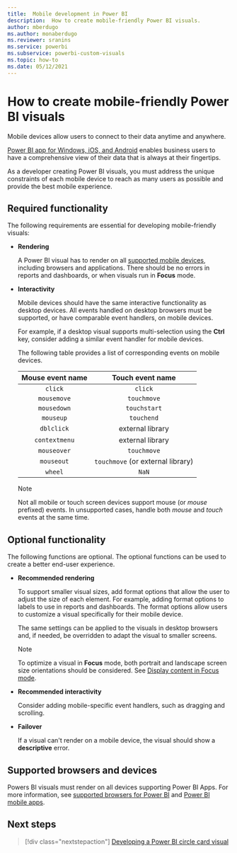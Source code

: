 ```yaml
---
title:  Mobile development in Power BI
description:  How to create mobile-friendly Power BI visuals.
author: mberdugo
ms.author: monaberdugo
ms.reviewer: sranins
ms.service: powerbi
ms.subservice: powerbi-custom-visuals
ms.topic: how-to
ms.date: 05/12/2021
---
```


# How to create mobile-friendly Power BI visuals

Mobile devices allow users to connect to their data anytime and anywhere.

[Power BI app for Windows, iOS, and Android](../../consumer/mobile/mobile-apps-for-mobile-devices.md) enables business users to have a comprehensive view of their data that is always at their fingertips.

As a developer creating Power BI visuals, you must address the unique constraints of each mobile device to reach as many users as possible and provide the best mobile experience.

## Required functionality

The following requirements are essential for developing mobile-friendly visuals:

* **Rendering**

  A Power BI visual has to render on all [supported mobile devices](/power-platform/admin/supported-web-browsers-and-mobile-devices), including browsers and applications. There should be no errors in reports and dashboards, or when visuals run in **Focus** mode.

* **Interactivity**

  Mobile devices should have the same interactive functionality as desktop devices. All events handled on desktop browsers must be supported, or have comparable event handlers, on mobile devices.
  
  For example, if a desktop visual supports multi-selection using the **Ctrl** key, consider adding a similar event handler for mobile devices.

  The following table provides a list of corresponding events on mobile devices.

  | Mouse event name | Touch event name |
  |:----------------:|:----------------:|
  | `click` | `click` |
  | `mousemove` | `touchmove` |
  | `mousedown` | `touchstart` |
  | `mouseup` | `touchend` |
  | `dblclick` | external library |
  | `contextmenu` | external library |
  | `mouseover` | `touchmove` |
  | `mouseout` | `touchmove` (or external library) |
  | `wheel` | `NaN` |

  > [!NOTE]
  > Not all mobile or touch screen devices support mouse (or *mouse* prefixed) events. In unsupported cases, handle both *mouse* and *touch* events at the same time.

## Optional functionality

The following functions are optional. The optional functions can be used to create a better end-user experience.

* **Recommended rendering**

  To support smaller visual sizes, add format options that allow the user to adjust the size of each element. For example, adding format options to labels to use in reports and dashboards. The format options allow users to customize a visual specifically for their mobile device.
  
  The same settings can be applied to the visuals in desktop browsers and, if needed, be overridden to adapt the visual to smaller screens.

  > [!NOTE]
  > To optimize a visual in **Focus** mode, both portrait and landscape screen size orientations should be considered. See [Display content in Focus mode](../../consumer/end-user-focus.md).

* **Recommended interactivity**

  Consider adding mobile-specific event handlers, such as dragging and scrolling.

* **Failover**

  If a visual can't render on a mobile device, the visual should show a **descriptive** error.

## Supported browsers and devices

Powers BI visuals must render on all devices supporting Power BI Apps. For more information, see [supported browsers for Power BI](../../fundamentals/power-bi-browsers.md) and [Power BI mobile apps](../../consumer/mobile/mobile-apps-for-mobile-devices.md).

## Next steps

> [!div class="nextstepaction"]
> [Developing a Power BI circle card visual](./develop-circle-card.md)